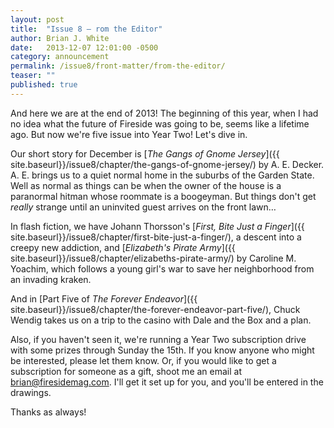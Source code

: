 ```yaml
---
layout: post
title:  "Issue 8 — rom the Editor"
author: Brian J. White
date:   2013-12-07 12:01:00 -0500
category: announcement
permalink: /issue8/front-matter/from-the-editor/
teaser: ""
published: true
---
```


And here we are at the end of 2013! The beginning of this year, when I had no idea what the future of Fireside was going to be, seems like a lifetime ago. But now we're five issue into Year Two! Let's dive in.

Our short story for December is [_The Gangs of Gnome Jersey_]({{ site.baseurl}}/issue8/chapter/the-gangs-of-gnome-jersey/) by A. E. Decker. A. E. brings us to a quiet normal home in the suburbs of the Garden State. Well as normal as things can be when the owner of the house is a paranormal hitman whose roommate is a boogeyman. But things don't get _really_ strange until an uninvited guest arrives on the front lawn…

In flash fiction, we have Johann Thorsson's [_First, Bite Just a Finger_]({{ site.baseurl}}/issue8/chapter/first-bite-just-a-finger/), a descent into a creepy new addiction, and [_Elizabeth's Pirate Army_]({{ site.baseurl}}/issue8/chapter/elizabeths-pirate-army/) by Caroline M. Yoachim, which follows a young girl's war to save her neighborhood from an invading kraken.

And in [Part Five of _The Forever Endeavor_]({{ site.baseurl}}/issue8/chapter/the-forever-endeavor-part-five/), Chuck Wendig takes us on a trip to the casino with Dale and the Box and a plan.

Also, if you haven't seen it, we're running a Year Two subscription drive with some prizes through Sunday the 15th. If you know anyone who might be interested, please let them know. Or, if you would like to get a subscription for someone as a gift, shoot me an email at brian@firesidemag.com. I'll get it set up for you, and you'll be entered in the drawings.

Thanks as always!
